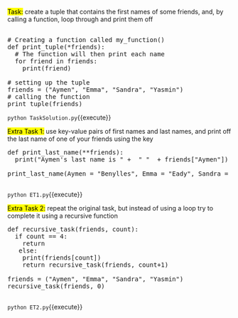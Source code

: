 


<mark>Task:</mark> create a tuple that contains the first names of some friends, and, by calling a function, loop through and print them off

<pre class="file" data-filename="TaskSolution.py" data-target="replace">

# Creating a function called my_function()
def print_tuple(*friends): 
  # The function will then print each name
  for friend in friends:
    print(friend)

# setting up the tuple
friends = ("Aymen", "Emma", "Sandra", "Yasmin")
# calling the function
print_tuple(friends) 
</pre>

`python TaskSolution.py`{{execute}}

<mark>Extra Task 1:</mark> use key-value pairs of first names and last names, and print off the last name of one of your friends using the key

<pre class="file" data-filename="ET1.py" data-target="replace">
def print_last_name(**friends):
  print("Aymen's last name is " +  " "  + friends["Aymen"])
  
print_last_name(Aymen = "Benylles", Emma = "Eady", Sandra = "Neeliyara", Yasmin = "Cooper")

</pre>

`python ET1.py`{{execute}}

<mark>Extra Task 2:</mark> repeat the original task, but instead of using a loop try to complete it using a recursive function

<pre class="file" data-filename="ET2.py" data-target="replace">
def recursive_task(friends, count):
  if count == 4:
    return
   else:
    print(friends[count])
    return recursive_task(friends, count+1)

friends = ("Aymen", "Emma", "Sandra", "Yasmin")
recursive_task(friends, 0)

</pre> 

`python ET2.py`{{execute}}
